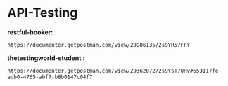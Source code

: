 # API-Testing
**restful-booker:**
```
https://documenter.getpostman.com/view/29986135/2s9YR57FFY
```
**thetestingworld-student :** 
```
https://documenter.getpostman.com/view/29362072/2s9YsT7UHv#553117fe-edb0-4765-abf7-b8b0147c04f7
```
